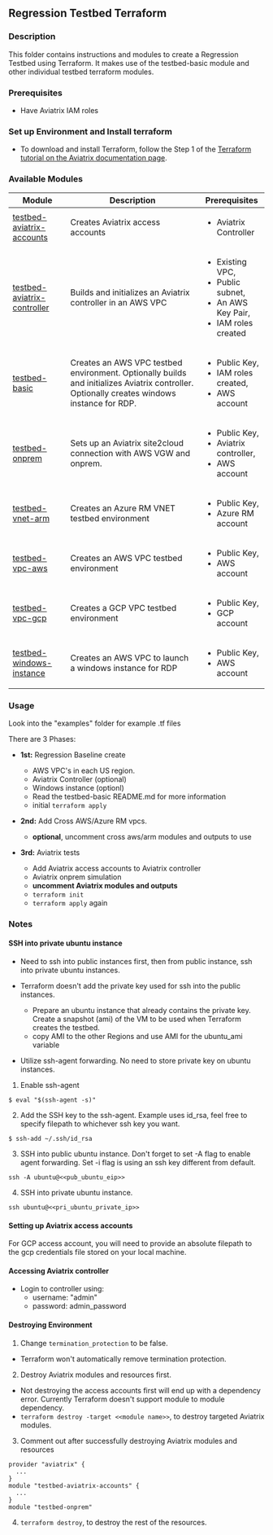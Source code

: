 ## Regression Testbed Terraform

### Description

This folder contains instructions and modules to create a Regression Testbed using Terraform. It makes use of the testbed-basic module and other individual testbed terraform modules.

### Prerequisites

- Have Aviatrix IAM roles

### Set up Environment and Install terraform
- To download and install Terraform, follow the Step 1 of the [Terraform tutorial on the Aviatrix documentation page](https://docs.aviatrix.com/HowTos/tf_aviatrix_howto.html).

### Available Modules
| Module  | Description | Prerequisites |
| ------- | ----------- | ------------- |
| [testbed-aviatrix-accounts](./testbed-aviatrix-accounts) | Creates Aviatrix access accounts | <ul><li>Aviatrix Controller</li></ul> |
| [testbed-aviatrix-controller](./testbed-aviatrix-controller) | Builds and initializes an Aviatrix controller in an AWS VPC | <ul><li>Existing VPC,</li><li>Public subnet,</li><li>An AWS Key Pair,</li><li>IAM roles created</li></ul> |
| [testbed-basic](./testbed-basic) | Creates an AWS VPC testbed environment. Optionally builds and initializes Aviatrix controller. Optionally creates windows instance for RDP. | <ul><li>Public Key,</li><li>IAM roles created,</li><li>AWS account</li></ul> |
| [testbed-onprem](./testbed-onprem) | Sets up an Aviatrix site2cloud connection with AWS VGW and onprem. | <ul><li>Public Key,</li><li>Aviatrix controller,</li><li>AWS account</li></ul> |
| [testbed-vnet-arm](./testbed-vnet-arm) | Creates an Azure RM VNET testbed environment | <ul><li>Public Key,</li><li>Azure RM account</li></ul> |
| [testbed-vpc-aws](./testbed-vpc-aws) | Creates an AWS VPC testbed environment | <ul><li>Public Key,</li><li>AWS account</li></ul> |
| [testbed-vpc-gcp](./testbed-vpc-gcp) | Creates a GCP VPC testbed environment | <ul><li>Public Key,</li><li>GCP account</li></ul> |
| [testbed-windows-instance](./testbed-windows-instance) | Creates an AWS VPC to launch a windows instance for RDP | <ul><li>Public Key,</li><li>AWS account</li></ul> |


### Usage
Look into the "examples" folder for example .tf files

There are 3 Phases:
- **1st:** Regression Baseline create
  - AWS VPC's in each US region.
  - Aviatrix Controller (optional)
  - Windows instance (optionl)
  - Read the testbed-basic README.md for more information
  - initial `terraform apply`

- **2nd:** Add Cross AWS/Azure RM vpcs.
  - **optional**, uncomment  cross aws/arm modules and outputs to use

- **3rd:** Aviatrix tests
  - Add Aviatrix access accounts to Aviatrix controller
  - Aviatrix onprem simulation
  - **uncomment Aviatrix modules and outputs**
  - `terraform init`
  - `terraform apply` again

### Notes

#### SSH into private ubuntu instance
- Need to ssh into public instances first, then from public instance, ssh into private ubuntu instances.

- Terraform doesn't add the private key used for ssh into the public instances.
  - Prepare an ubuntu instance that already contains the private key. Create a snapshot (ami) of the VM to be used when Terraform creates the testbed.
  - copy AMI to the other Regions and use AMI for the ubuntu_ami variable

- Utilize ssh-agent forwarding. No need to store private key on ubuntu instances.
 1. Enable ssh-agent
 ```
 $ eval "$(ssh-agent -s)"
 ```
 2. Add the SSH key to the ssh-agent. Example uses id_rsa, feel free to specify filepath to whichever ssh key you want.
 ```
 $ ssh-add ~/.ssh/id_rsa
 ```
 3. SSH into public ubuntu instance. Don't forget to set -A flag to enable agent forwarding. Set -i flag is using an ssh key different from default.
 ```
 ssh -A ubuntu@<<pub_ubuntu_eip>>
 ```
 4. SSH into private ubuntu instance.
 ```
 ssh ubuntu@<<pri_ubuntu_private_ip>>
 ```

#### Setting up Aviatrix access accounts
For GCP access account, you will need to provide an absolute filepath to the gcp credentials file stored on your local machine.

#### Accessing Aviatrix controller
- Login to controller using:
  - username: "admin"
  - password: admin_password

#### Destroying Environment
1. Change `termination_protection` to be false.
  - Terraform won't automatically remove termination protection.

2. Destroy Aviatrix modules and resources first.
  - Not destroying the access accounts first will end up with a dependency error. Currently Terraform doesn't support module to module dependency.
  - `terraform destroy -target <<module name>>`, to destroy targeted Aviatrix modules.

3. Comment out after successfully destroying Aviatrix modules and resources
```
provider "aviatrix" {
  ...
}
module "testbed-aviatrix-accounts" {
  ...
}
module "testbed-onprem"
```

4. `terraform destroy`, to destroy the rest of the resources.
